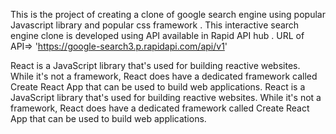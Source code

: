 This is the project of creating a clone of google search engine using popular Javascript library and popular css framework .
This interactive search engine clone is developed using API available in  Rapid API hub .
URL of API=> 'https://google-search3.p.rapidapi.com/api/v1'



React is a JavaScript library that's used for building reactive websites. 
While it's not a framework, React does have a dedicated framework called Create React App that can be used to build web applications.
React is a JavaScript library that's used for building reactive websites. While it's not a framework, React does have a dedicated framework called Create React App that can be used to build web applications.
